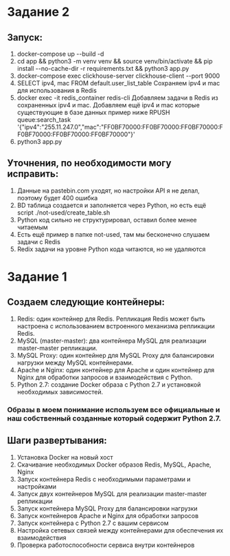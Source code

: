 # Задание 2

## Запуск:

1. docker-compose up --build -d
2. cd app && python3 -m venv venv && source venv/bin/activate && pip install --no-cache-dir -r requirements.txt && python3 app.py
3. docker-compose exec clickhouse-server clickhouse-client --port 9000
4. SELECT ipv4, mac FROM default.user_list_table
   Сохраняем ipv4 и mac для использования в Redis
5. docker exec -it redis_container redis-cli
   Добавляем задачи в Redis из сохраненных ipv4 и mac. Добавляем ещё ipv4 и mac которые существующие в базе данных пример ниже
   RPUSH queue:search_task '{"ipv4":"255.11.247.0","mac":"FF0BF70000:FF0BF70000:FF0BF70000:FF0BF70000:FF0BF70000:FF0BF70000"}'
6. python3 app.py

## Уточнения, по необходимости могу исправить:

1. Данные на pastebin.com уходят, но настройки API я не делал, поэтому будет 400 ошибка
2. BD таблица создается и заполняется через Python, но есть ещё script ./not-used/create_table.sh
3. Python код сильно не структурировал, оставил более менее читаемым
4. Есть ещё пример в папке not-used, там мы бесконечно слушаем задачи с Redis
5. Redix задачи на уровне Python кода читаются, но не удаляются

# Задание 1

## Создаем следующие контейнеры:

1. Redis: один контейнер для Redis. Репликация Redis может быть настроена с использованием встроенного механизма репликации Redis.
2. MySQL (master-master): два контейнера MySQL для реализации master-master репликации.
3. MySQL Proxy: один контейнер для MySQL Proxy для балансировки нагрузки между MySQL контейнерами.
4. Apache и Nginx: один контейнер для Apache и один контейнер для Nginx для обработки запросов и взаимодействия с Python.
5. Python 2.7: создание Docker образа с Python 2.7 и установкой необходимых зависимостей.

### Образы в моем понимание используем все официальные и наш собственный созданные который содержит Python 2.7.

## Шаги развертывания:

1. Установка Docker на новый хост
2. Скачивание необходимых Docker образов Redis, MySQL, Apache, Nginx
3. Запуск контейнера Redis с необходимыми параметрами и настройками
4. Запуск двух контейнеров MySQL для реализации master-master репликации
5. Запуск контейнера MySQL Proxy для балансировки нагрузки
6. Запуск контейнеров Apache и Nginx для обработки запросов
7. Запуск контейнера с Python 2.7 с вашим сервисом
8. Настройка сетевых связей между контейнерами для обеспечения их взаимодействия
9. Проверка работоспособности сервиса внутри контейнеров
